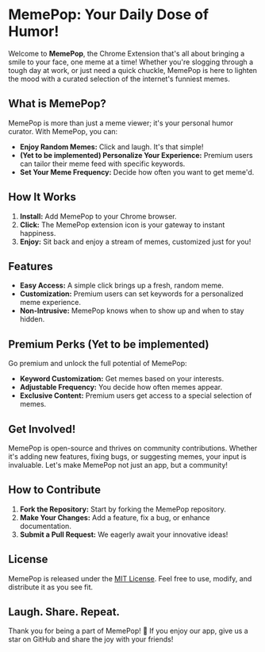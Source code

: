 # MemePop: Your Daily Dose of Humor!

Welcome to **MemePop**, the Chrome Extension that's all about bringing a smile to your face, one meme at a time! Whether you're slogging through a tough day at work, or just need a quick chuckle, MemePop is here to lighten the mood with a curated selection of the internet's funniest memes.

## What is MemePop?

MemePop is more than just a meme viewer; it's your personal humor curator. With MemePop, you can:
- **Enjoy Random Memes:** Click and laugh. It's that simple!
- **(Yet to be implemented) Personalize Your Experience:** Premium users can tailor their meme feed with specific keywords.
- **Set Your Meme Frequency:** Decide how often you want to get meme'd.

## How It Works

1. **Install:** Add MemePop to your Chrome browser.
2. **Click:** The MemePop extension icon is your gateway to instant happiness.
3. **Enjoy:** Sit back and enjoy a stream of memes, customized just for you!

## Features

- **Easy Access:** A simple click brings up a fresh, random meme.
- **Customization:** Premium users can set keywords for a personalized meme experience.
- **Non-Intrusive:** MemePop knows when to show up and when to stay hidden.

## Premium Perks (Yet to be implemented)

Go premium and unlock the full potential of MemePop:
- **Keyword Customization:** Get memes based on your interests.
- **Adjustable Frequency:** You decide how often memes appear.
- **Exclusive Content:** Premium users get access to a special selection of memes.

## Get Involved!

MemePop is open-source and thrives on community contributions. Whether it's adding new features, fixing bugs, or suggesting memes, your input is invaluable. Let's make MemePop not just an app, but a community!

## How to Contribute

1. **Fork the Repository:** Start by forking the MemePop repository.
2. **Make Your Changes:** Add a feature, fix a bug, or enhance documentation.
3. **Submit a Pull Request:** We eagerly await your innovative ideas!

## License

MemePop is released under the [MIT License](LICENSE). Feel free to use, modify, and distribute it as you see fit.

## Laugh. Share. Repeat.

Thank you for being a part of MemePop! 🎉 If you enjoy our app, give us a star on GitHub and share the joy with your friends!
